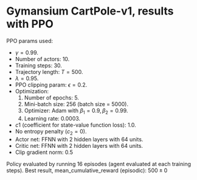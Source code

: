 # Gymansium CartPole-v1, results with PPO

PPO params used:

- $\gamma=0.99$.
- Number of actors: 10.
- Training steps: 30.
- Trajectory length: $T=500$.
- $\lambda=0.95$.
- PPO clipping param: $\epsilon=0.2$.
- Optimization:
  1. Number of epochs: 5.
  2. Mini-batch size: 256 (batch size = 5000).
  3. Optimizer: Adam with $\beta_1=0.9, \beta_2=0.99$.
  4. Learning rate: 0.0003.
- $c1$ (coefficient for state-value function loss): 1.0.
- No entropy penalty ($c_2=0$).
- Actor net: FFNN with 2 hidden layers with 64 units.
- Critic net: FFNN with 2 hidden layers with 64 units.
- Clip gradient norm: 0.5

Policy evaluated by running 16 episodes (agent evaluated at each training steps). Best result, mean_cumulative_reward (episodic): $500\pm0$
